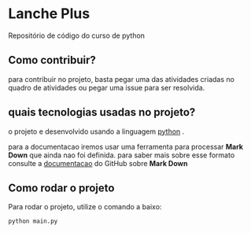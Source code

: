 Lanche Plus
===========

Repositório de código do curso de python


Como contribuir?
----------------

para contribuir no projeto, basta pegar uma das atividades  criadas no quadro de atividades ou pegar uma issue para ser resolvida.

quais tecnologias usadas no projeto?
------------------------------------

o projeto e desenvolvido usando a linguagem [python](https://www.python.org) .

para a documentacao iremos usar uma ferramenta para processar **Mark Down**
que ainda nao foi definida. para saber mais sobre esse formato consulte a [documentacao](https://docs.github.com/pt/get-started/writing-on-github/getting-started-with-writing-and-formatting-on-github/basic-writing-and-formatting-syntax) do GitHub sobre **Mark Down**

Como rodar o projeto
------------------------------------------------

Para rodar o projeto, utilize o comando a baixo:
```
python main.py
```